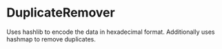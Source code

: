 # DuplicateRemover
Uses hashlib to encode the data in hexadecimal format. Additionally uses hashmap to remove duplicates. 
